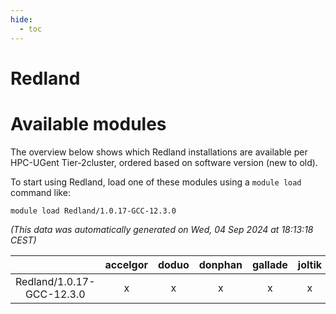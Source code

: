 ```yaml
---
hide:
  - toc
---
```


Redland
=======

# Available modules


The overview below shows which Redland installations are available per HPC-UGent Tier-2cluster, ordered based on software version (new to old).

To start using Redland, load one of these modules using a `module load` command like:

```shell
module load Redland/1.0.17-GCC-12.3.0
```

*(This data was automatically generated on Wed, 04 Sep 2024 at 18:13:18 CEST)*  

| |accelgor|doduo|donphan|gallade|joltik|shinx|skitty|
| :---: | :---: | :---: | :---: | :---: | :---: | :---: | :---: |
|Redland/1.0.17-GCC-12.3.0|x|x|x|x|x|x|x|
